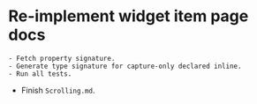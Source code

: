 # Re-implement widget item page docs
    - Fetch property signature.
    - Generate type signature for capture-only declared inline.
    - Run all tests.

* Finish `Scrolling.md`.